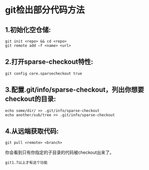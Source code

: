# git检出部分代码方法

## 1.初始化空仓储:

    git init <repo> && cd <repo>
    git remote add –f <name> <url>
## 2.打开sparse-checkout特性:

    git config core.sparsecheckout true

## 3.配置.git/info/sparse-checkout，列出你想要checkout的目录:

    echo some/dir/ >> .git/info/sparse-checkout
    echo another/sub/tree >> .git/info/sparse-checkout

## 4.从远端获取代码:

    git pull <remote> <branch>

你会看到只有你指定的子目录的代码被checkout出来了。

    git1.7以上才有这个功能

